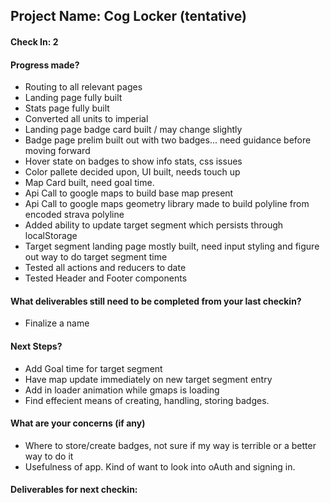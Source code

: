 ## Project Name: Cog Locker (tentative)

#### Check In: 2

#### Progress made?
- Routing to all relevant pages
- Landing page fully built
- Stats page fully built
- Converted all units to imperial 
- Landing page badge card built / may change slightly
- Badge page prelim built out with two badges... need guidance before moving forward
- Hover state on badges to show info stats, css issues
- Color pallete decided upon, UI built, needs touch up
- Map Card built, need goal time.
- Api Call to google maps to build base map present
- Api Call to google maps geometry library made to build polyline from encoded strava polyline
- Added ability to update target segment which persists through localStorage
- Target segment landing page mostly built, need input styling and figure out way to do target segment time
- Tested all actions and reducers to date
- Tested Header and Footer components

#### What deliverables still need to be completed from your last checkin?
- Finalize a name

#### Next Steps?
 - Add Goal time for target segment
 - Have map update immediately on new target segment entry
 - Add in loader animation while gmaps is loading
 - Find effecient means of creating, handling, storing badges.

#### What are your concerns (if any)
 - Where to store/create badges, not sure if my way is terrible or a better way to do it
 - Usefulness of app. Kind of want to look into oAuth and signing in.

#### Deliverables for next checkin:
